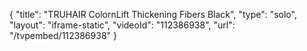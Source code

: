 {
    "title": "TRUHAIR ColornLift Thickening Fibers  Black",
    "type": "solo",
    "layout": "iframe-static",
    "videoId": "112386938",
    "url": "\/tvpembed\/112386938"
}